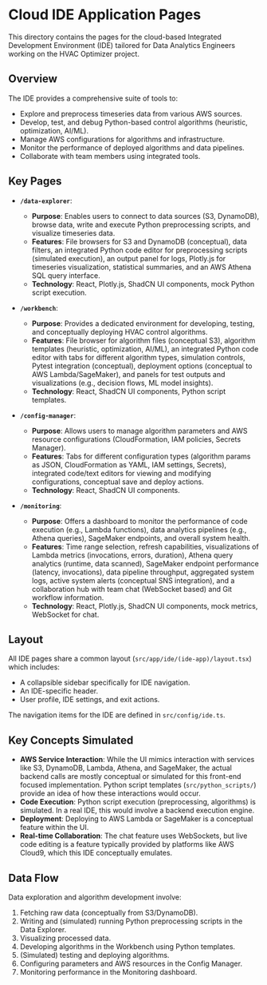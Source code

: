 # Cloud IDE Application Pages

This directory contains the pages for the cloud-based Integrated Development Environment (IDE) tailored for Data Analytics Engineers working on the HVAC Optimizer project.

## Overview

The IDE provides a comprehensive suite of tools to:
-   Explore and preprocess timeseries data from various AWS sources.
-   Develop, test, and debug Python-based control algorithms (heuristic, optimization, AI/ML).
-   Manage AWS configurations for algorithms and infrastructure.
-   Monitor the performance of deployed algorithms and data pipelines.
-   Collaborate with team members using integrated tools.

## Key Pages

*   **`/data-explorer`**:
    *   **Purpose**: Enables users to connect to data sources (S3, DynamoDB), browse data, write and execute Python preprocessing scripts, and visualize timeseries data.
    *   **Features**: File browsers for S3 and DynamoDB (conceptual), data filters, an integrated Python code editor for preprocessing scripts (simulated execution), an output panel for logs, Plotly.js for timeseries visualization, statistical summaries, and an AWS Athena SQL query interface.
    *   **Technology**: React, Plotly.js, ShadCN UI components, mock Python script execution.

*   **`/workbench`**:
    *   **Purpose**: Provides a dedicated environment for developing, testing, and conceptually deploying HVAC control algorithms.
    *   **Features**: File browser for algorithm files (conceptual S3), algorithm templates (heuristic, optimization, AI/ML), an integrated Python code editor with tabs for different algorithm types, simulation controls, Pytest integration (conceptual), deployment options (conceptual to AWS Lambda/SageMaker), and panels for test outputs and visualizations (e.g., decision flows, ML model insights).
    *   **Technology**: React, ShadCN UI components, Python script templates.

*   **`/config-manager`**:
    *   **Purpose**: Allows users to manage algorithm parameters and AWS resource configurations (CloudFormation, IAM policies, Secrets Manager).
    *   **Features**: Tabs for different configuration types (algorithm params as JSON, CloudFormation as YAML, IAM settings, Secrets), integrated code/text editors for viewing and modifying configurations, conceptual save and deploy actions.
    *   **Technology**: React, ShadCN UI components.

*   **`/monitoring`**:
    *   **Purpose**: Offers a dashboard to monitor the performance of code execution (e.g., Lambda functions), data analytics pipelines (e.g., Athena queries), SageMaker endpoints, and overall system health.
    *   **Features**: Time range selection, refresh capabilities, visualizations of Lambda metrics (invocations, errors, duration), Athena query analytics (runtime, data scanned), SageMaker endpoint performance (latency, invocations), data pipeline throughput, aggregated system logs, active system alerts (conceptual SNS integration), and a collaboration hub with team chat (WebSocket based) and Git workflow information.
    *   **Technology**: React, Plotly.js, ShadCN UI components, mock metrics, WebSocket for chat.

## Layout

All IDE pages share a common layout (`src/app/ide/(ide-app)/layout.tsx`) which includes:
-   A collapsible sidebar specifically for IDE navigation.
-   An IDE-specific header.
-   User profile, IDE settings, and exit actions.

The navigation items for the IDE are defined in `src/config/ide.ts`.

## Key Concepts Simulated

*   **AWS Service Interaction**: While the UI mimics interaction with services like S3, DynamoDB, Lambda, Athena, and SageMaker, the actual backend calls are mostly conceptual or simulated for this front-end focused implementation. Python script templates (`src/python_scripts/`) provide an idea of how these interactions would occur.
*   **Code Execution**: Python script execution (preprocessing, algorithms) is simulated. In a real IDE, this would involve a backend execution engine.
*   **Deployment**: Deploying to AWS Lambda or SageMaker is a conceptual feature within the UI.
*   **Real-time Collaboration**: The chat feature uses WebSockets, but live code editing is a feature typically provided by platforms like AWS Cloud9, which this IDE conceptually emulates.

## Data Flow

Data exploration and algorithm development involve:
1.  Fetching raw data (conceptually from S3/DynamoDB).
2.  Writing and (simulated) running Python preprocessing scripts in the Data Explorer.
3.  Visualizing processed data.
4.  Developing algorithms in the Workbench using Python templates.
5.  (Simulated) testing and deploying algorithms.
6.  Configuring parameters and AWS resources in the Config Manager.
7.  Monitoring performance in the Monitoring dashboard.
```